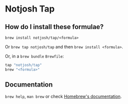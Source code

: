 # Notjosh Tap

## How do I install these formulae?

`brew install notjosh/tap/<formula>`

Or `brew tap notjosh/tap` and then `brew install <formula>`.

Or, in a `brew bundle` `Brewfile`:

```ruby
tap "notjosh/tap"
brew "<formula>"
```

## Documentation

`brew help`, `man brew` or check [Homebrew's documentation](https://docs.brew.sh).
